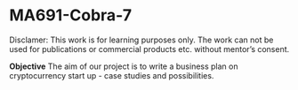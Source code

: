 # MA691-Cobra-7

Disclamer: This work is for learning purposes only. The work can not be used for publications or commercial products etc. without mentor’s consent.

**Objective**
The aim of our project is to write a business plan on cryptocurrency start up - case studies and possibilities.
 
